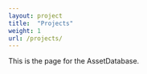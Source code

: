 ```yaml
---
layout: project
title:  "Projects"
weight: 1
url: /projects/
---
```


This is the page for the AssetDatabase.
